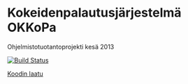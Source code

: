 Kokeidenpalautusjärjestelmä OKKoPa 
======
Ohjelmistotuotantoprojekti kesä 2013

[![Build Status](https://drone.io/github.com/ohtuprojekti/OKKoPa_all/status.png)](https://drone.io/github.com/ohtuprojekti/OKKoPa_all/latest)

[Koodin laatu](http://54.228.191.239:9000/)

